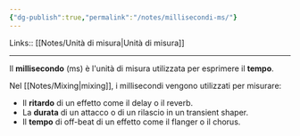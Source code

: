 ```yaml
---
{"dg-publish":true,"permalink":"/notes/millisecondi-ms/"}
---
```


Links:: [[Notes/Unità di misura\|Unità di misura]]

---
Il **millisecondo** (ms) è l'unità di misura utilizzata per esprimere il **tempo**. 


Nel [[Notes/Mixing\|mixing]], i millisecondi vengono utilizzati per misurare:

- Il **ritardo** di un effetto come il delay o il reverb.
- La **durata** di un attacco o di un rilascio in un transient shaper.
- Il **tempo** di off-beat di un effetto come il flanger o il chorus.


